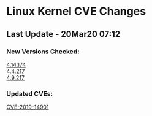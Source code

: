 
# **Linux Kernel CVE Changes**

## Last Update - 20Mar20 07:12

### **New Versions Checked:**

[4.14.174](streams/4.14)  
[4.4.217](streams/4.4)  
[4.9.217](streams/4.9)  


### **Updated CVEs:**

[CVE-2019-14901](cves/CVE-2019-14901)  
